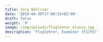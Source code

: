 ```yaml
---
title: Jürg Walliser
date: '2019-04-30T17:00:52+02:00'
draft: false
weight: '9'
image: /img/uploads/fluglehrer_blanco.jpg
description: 'Fluglehrer, Examiner (FI/FE)'
---
```

